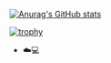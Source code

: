 [![Anurag's GitHub stats](https://github-readme-stats.vercel.app/api?username=ankushshinde755&show=reviews,discussions_started,discussions_answered,prs_merged&show_icons=true)](https://github.com/anuraghazra/github-readme-stats)


[![trophy](https://github-profile-trophy.vercel.app/?username=ankushshinde755&theme=onedark)](https://github.com/ryo-ma/github-profile-trophy)

- ☁️💻 



<!---
ankushshinde755/ankushshinde755 is a ✨ special ✨ repository because its `README.md` (this file) appears on your GitHub profile.
You can click the Preview link to take a look at your changes.
--->
